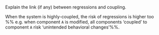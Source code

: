 <panel header="{{ icon_Q_A }} regressions and coupling.">
<question has-input="true">

Explain the link (if any) between regressions and coupling.

<div slot="answer">

When the system is highly-coupled, the risk of regressions is higher too %%&nbsp;e.g. when component `A` is modified, all components ‘coupled’ to component `A` risk ‘unintended behavioral changes’%%.

</div>
</question>
</panel>
